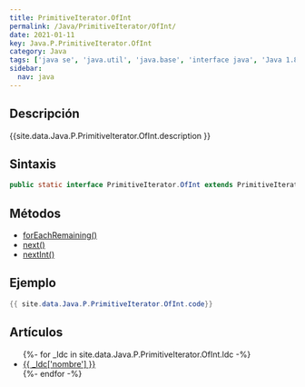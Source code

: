 ```yaml
---
title: PrimitiveIterator.OfInt
permalink: /Java/PrimitiveIterator/OfInt/
date: 2021-01-11
key: Java.P.PrimitiveIterator.OfInt
category: Java
tags: ['java se', 'java.util', 'java.base', 'interface java', 'Java 1.8']
sidebar: 
  nav: java
---
```


## Descripción
{{site.data.Java.P.PrimitiveIterator.OfInt.description }}

## Sintaxis
~~~java
public static interface PrimitiveIterator.OfInt extends PrimitiveIterator<Integer,IntConsumer>
~~~

## Métodos
* [forEachRemaining()](/Java/PrimitiveIterator/OfInt/forEachRemaining/)
* [next()](/Java/PrimitiveIterator/OfInt/next/)
* [nextInt()](/Java/PrimitiveIterator/OfInt/nextInt/)

## Ejemplo
~~~java
{{ site.data.Java.P.PrimitiveIterator.OfInt.code}}
~~~

## Artículos
<ul>
{%- for _ldc in site.data.Java.P.PrimitiveIterator.OfInt.ldc -%}
   <li>
       <a href="{{_ldc['url'] }}">{{ _ldc['nombre'] }}</a>
   </li>
{%- endfor -%}
</ul>
